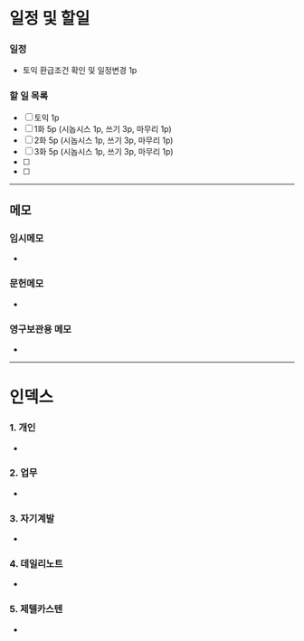 # 일정 및 할일
### 일정
- 토익 환급조건 확인 및 일정변경 1p

### 할 일 목록
 
- [ ] 토익 1p
- [ ] 1화 5p (시놉시스 1p, 쓰기 3p, 마무리 1p)
- [ ] 2화 5p (시놉시스 1p, 쓰기 3p, 마무리 1p)
- [ ] 3화 5p (시놉시스 1p, 쓰기 3p, 마무리 1p)
- [ ] 
- [ ] 

---

## 메모

### 임시메모
- 
### 문헌메모
- 

### 영구보관용 메모
- 

---

# 인덱스
### 1. 개인 
- 
### 2. 업무
- 
### 3. 자기계발
- 
### 4. 데일리노트
- 
### 5. 제텔카스텐
- 